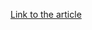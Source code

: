 [Link to the article](https://blag.nullteilerfrei.de/2020/02/02/defeating-sodinokibi-revil-string-obfuscation-in-ghidra/)
